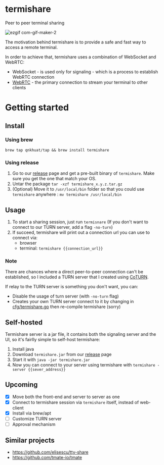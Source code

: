 # termishare
Peer to peer terminal sharing

![ezgif com-gif-maker-2](https://user-images.githubusercontent.com/25661381/150143689-778b4f02-8787-42e6-a5a1-03809b62c4f4.gif)

The motivation behind termishare is to provide a safe and fast way to access a remote terminal.

In order to achieve that, termishare uses a combination of WebSocket and WebRTC:
- WebSocket - is used only for signaling - which is a process to establish WebRTC connection
- [WebRTC](https://webrtc.org) - the primary connection to stream your terminal to other clients

# Getting started

## Install
### Using brew
`brew tap qnkhuat/tap && brew install termishare`

### Using release

1. Go to our [release](https://github.com/qnkhuat/termishare/releases) page and get a pre-built binary of `termishare`. Make sure you get the one that match your OS.
2. Untar the package `tar -xzf termishare_x.y.z.tar.gz`
3. (Optional) Move it to `/usr/local/bin` folder so that you could use `termishare` anywhere : `mv termishare /usr/local/bin`

## Usage
1. To start a sharing session, just run `termisnare` (If you don't want to connect to our TURN server, add a flag `-no-turn`)
2. If succeed, termishare will print out a connection url you can use to connect via:
    - browser
    - terminal: `termishare {{connection_url}}`

### Note
There are chances where a direct peer-to-peer connection can't be established, so I included a TURN server that I created using [CoTURN](https://github.com/coturn/coturn).

If relay to the TURN server is something you don't want, you can:
- Disable the usage of turn server (with `-no-turn` flag)
- Creates your own TURN server connect to it by changing in [cfg/termishare.go](cli/internal/cfg/server.go) then re-compile termishare (sorry)

## Self-hosted
Termishare server is a jar file, it contains both the signaling server and the UI, so it's fairlly simple to self-host termishare:
1. Install java
2. Download `termishare.jar` from our [release](https://github.com/qnkhuat/termishare/releases) page
3. Start it with `java -jar termishare.jar`
4. Now you can connect to your server using termishare with `termishare -server {{sever_address}}`

## Upcoming
- [x] Move both the front-end and server to server as one
- [x] Connect to termishare session via `termishare` itself, instead of web-client
- [x] Install via brew/apt
- [ ] Customize TURN server
- [ ] Approval mechanism

## Similar projects
- https://github.com/elisescu/tty-share
- https://github.com/tmate-io/tmate
